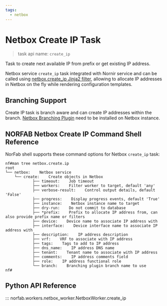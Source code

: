 ```yaml
---
tags:
  - netbox
---
```


# Netbox Create IP Task

> task api name: `create_ip`

Task to create next available IP from prefix or get existing IP address.

Netbox service `create_ip` task integrated with Nornir service and can be called 
using [netbox.create_ip Jinja2 filter](../nornir/services_nornir_service_jinja2_filters.md#netboxcreate_ip), 
allowing to allocate IP addresses in Netbox on the fly while rendering configuration templates. 

## Branching Support

Create IP task is branch aware and can create IP addresses within the branch. [Netbox Branching Plugin](https://github.com/netboxlabs/netbox-branching) need to be installed on Netbox instance.

## NORFAB Netbox Create IP Command Shell Reference

NorFab shell supports these command options for Netbox `create_ip` task:

```
nf#man tree netbox.create.ip
root
└── netbox:    Netbox service
    └── create:    Create objects in Netbox
            ├── timeout:    Job timeout
            ├── workers:    Filter worker to target, default 'any'
            ├── verbose-result:    Control output details, default 'False'
            ├── progress:    Display progress events, default 'True'
            ├── instance:    Netbox instance name to target
            ├── dry-run:    Do not commit to database
            ├── *prefix:    Prefix to allocate IP address from, can also provide prefix name or filters
            ├── device:    Device name to associate IP address with
            ├── interface:    Device interface name to associate IP address with
            ├── description:    IP address description
            ├── vrf:    VRF to associate with IP address
            ├── tags:    Tags to add to IP address
            ├── dns_name:    IP address DNS name
            ├── tenant:    Tenant name to associate with IP address
            ├── comments:    IP address comments field
            ├── role:    IP address functional role
            └── branch:    Branching plugin branch name to use
nf#
```

## Python API Reference

::: norfab.workers.netbox_worker.NetboxWorker.create_ip